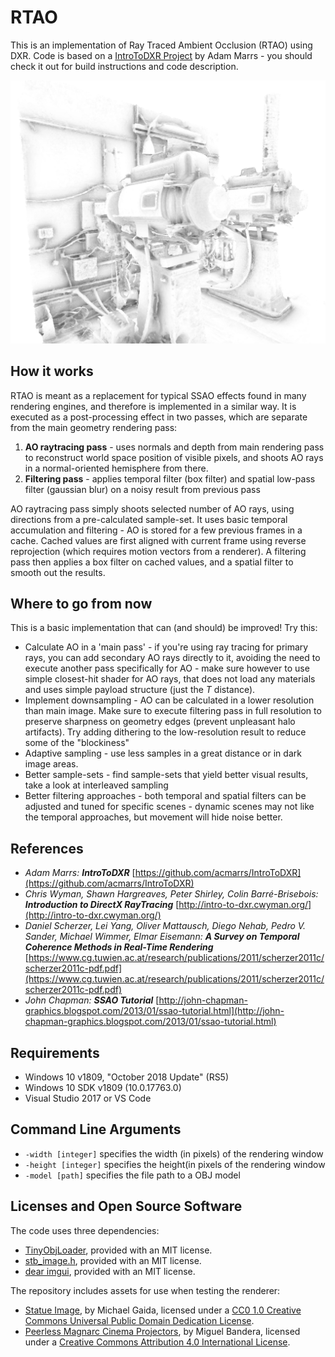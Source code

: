 # RTAO

This is an implementation of Ray Traced Ambient Occlusion (RTAO) using DXR. Code is based on a [IntroToDXR Project](https://github.com/acmarrs/IntroToDXR) by Adam Marrs - you should check it out for build instructions and code description.

![Release Mode](rtao.png "Release Mode Output")

## How it works

RTAO is meant as a replacement for typical SSAO effects found in many rendering engines, and therefore is implemented in a similar way. It is executed as a post-processing effect in two passes, which are separate from the main geometry rendering pass:
 1. **AO raytracing pass** - uses normals and depth from main rendering pass to reconstruct world space position of visible pixels, and shoots AO rays in a normal-oriented hemisphere from there.
 2. **Filtering pass** - applies temporal filter (box filter) and spatial low-pass filter (gaussian blur) on a noisy result from previous pass
  
AO raytracing pass simply shoots selected number of AO rays, using directions from a pre-calculated sample-set. It uses basic temporal accumulation and filtering - AO is stored for a few previous frames in a cache. Cached values are first aligned with current frame using reverse reprojection (which requires motion vectors from a renderer). A filtering pass then applies a box filter on cached values, and a spatial filter to smooth out the results.
 

## Where to go from now

This is a basic implementation that can (and should) be improved! Try this:

 - Calculate AO in a 'main pass' - if you're using ray tracing for primary rays, you can add secondary AO rays directly to it, avoiding the need to execute another pass specifically for AO - make sure however to use simple closest-hit shader for AO rays, that does not load any materials and uses simple payload structure (just the *T* distance).
 - Implement downsampling - AO can be calculated in a lower resolution than main image. Make sure to execute filtering pass in full resolution to preserve sharpness on geometry edges (prevent unpleasant halo artifacts). Try adding dithering to the low-resolution result to reduce some of the "blockiness"
 - Adaptive sampling - use less samples in a great distance or in dark image areas.
 - Better sample-sets - find sample-sets that yield better visual results, take a look at interleaved sampling
 - Better filtering approaches - both temporal and spatial filters can be adjusted and tuned for specific scenes - dynamic scenes may not like the temporal approaches, but movement will hide noise better.

## References

- *Adam Marrs: **IntroToDXR***
[https://github.com/acmarrs/IntroToDXR](https://github.com/acmarrs/IntroToDXR)
- *Chris Wyman, Shawn Hargreaves, Peter Shirley, Colin Barré-Brisebois: **Introduction to DirectX RayTracing***
[http://intro-to-dxr.cwyman.org/](http://intro-to-dxr.cwyman.org/)
- *Daniel Scherzer, Lei Yang, Oliver Mattausch, Diego Nehab, Pedro V. Sander, Michael Wimmer, Elmar Eisemann: **A Survey on Temporal Coherence Methods in Real-Time Rendering***
[https://www.cg.tuwien.ac.at/research/publications/2011/scherzer2011c/scherzer2011c-pdf.pdf](https://www.cg.tuwien.ac.at/research/publications/2011/scherzer2011c/scherzer2011c-pdf.pdf)
- *John Chapman: **SSAO Tutorial***
[http://john-chapman-graphics.blogspot.com/2013/01/ssao-tutorial.html](http://john-chapman-graphics.blogspot.com/2013/01/ssao-tutorial.html)

## Requirements

* Windows 10 v1809, "October 2018 Update" (RS5)
* Windows 10 SDK v1809 (10.0.17763.0)
* Visual Studio 2017 or VS Code

## Command Line Arguments

* `-width [integer]` specifies the width (in pixels) of the rendering window
* `-height [integer]` specifies the height(in pixels of the rendering window
* `-model [path]` specifies the file path to a OBJ model

## Licenses and Open Source Software

The code uses three dependencies:
* [TinyObjLoader](https://github.com/syoyo/tinyobjloader-c/blob/master/README.md), provided with an MIT license. 
* [stb_image.h](https://github.com/nothings/stb/blob/master/stb_image.h), provided with an MIT license.
* [dear imgui](https://github.com/ocornut/imgui), provided with an MIT license.

The repository includes assets for use when testing the renderer:
* [Statue Image](https://pixabay.com/en/statue-sculpture-figure-1275469/), by Michael Gaida, licensed under a [CC0 1.0 Creative Commons Universal Public Domain Dedication License](https://creativecommons.org/publicdomain/zero/1.0/deed.en). 
* [Peerless Magnarc Cinema Projectors](https://sketchfab.com/models/62046af7d4f84b4ebe01d44f54970bc1), by Miguel Bandera, licensed under a [Creative Commons Attribution 4.0 International License](https://creativecommons.org/licenses/by/4.0/). 

